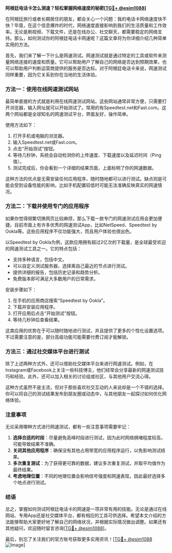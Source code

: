 **阿根廷电话卡怎么测速？轻松掌握网络速度的秘密[[TG💪+ @esim1088](https://t.me/s/esim1088)]**

在阿根廷旅行或者长期居住的朋友，都会关心一个问题：我的电话卡网络速度快不快？毕竟，在这个信息爆炸的时代，网络速度直接影响到我们的生活质量和工作效率。无论是刷视频、下载文件，还是在线办公、社交聊天，都需要稳定的网络支持。那么，如何测试你的阿根廷电话卡网速呢？这篇文章将为你详细介绍几种简单实用的方法。

首先，我们来了解一下什么是网速测试。网速测试就是通过特定的工具或软件来测量网络连接的速度和质量。它可以帮助用户了解自己的网络是否达到预期效果，也可以帮助用户判断运营商提供的服务是否达标。对于阿根廷电话卡来说，网速测试同样重要，因为它关系到你在当地的生活体验。

### 方法一：使用在线网速测试网站

最简单直接的方式就是利用在线网速测试网站。这些网站通常非常方便，只需要打开浏览器，输入网址就可以开始测试了。常用的有Speedtest.net和Fast.com。这两个网站都是全球知名的网速测试平台，界面友好，操作简单。

使用方法如下：

1. 打开手机或电脑的浏览器。
2. 输入Speedtest.net或Fast.com。
3. 点击“开始测试”按钮。
4. 等待几秒钟，系统会自动检测你的上传速度、下载速度以及延迟时间（Ping值）。
5. 测试完成后，你会看到一个详细的结果页面，上面标明了你的网速数据。

这种方法的优点是无需安装任何应用程序，随时随地都可以进行测试。缺点则是可能会受到设备性能的影响，比如手机配置较低时可能无法准确反映真实的网速情况。

### 方法二：下载并使用专门的应用程序

如果你觉得频繁切换网页比较麻烦，那么下载一款专门的网速测试应用会更加便捷。目前市面上有许多优秀的网速测试App，比如NetSpeed、Speedtest by Ookla等。这些应用程序不仅功能强大，而且用户体验也很出色。

以Speedtest by Ookla为例，这款应用拥有超过2亿次的下载量，是全球最受欢迎的网速测试工具之一。它的特点包括：

- 支持多种语言，包括中文。
- 可以自定义测试服务器，选择离自己最近的节点进行测试。
- 提供详细的报告，包括历史记录和趋势分析。
- 免费版本即可满足大多数用户的日常需求。

安装步骤如下：

1. 在手机的应用商店搜索“Speedtest by Ookla”。
2. 下载并安装应用程序。
3. 打开应用后点击“开始测试”按钮。
4. 等待几秒钟后查看结果。

这类应用的优势在于可以随时随地进行测试，并且提供了更多的个性化设置选项。不过需要注意的是，部分高级功能可能需要付费订阅才能解锁。

### 方法三：通过社交媒体平台进行测试

除了上述两种方式外，还可以借助社交媒体平台来进行网速测试。例如，在Instagram或Facebook上关注一些科技博主，他们经常会分享最新的网速测试技巧和经验。此外，还可以加入相关的讨论组或社区，与其他用户交流心得。

这种方式虽然不是主流，但对于那些喜欢社交互动的人来说却是一个不错的选择。你可以将自己的测试结果发布到朋友圈或动态中，与其他朋友一起探讨如何优化网络体验。

### 注意事项

无论采用哪种方式进行网速测试，都有一些注意事项需要牢记：

1. **选择合适的时段**：尽量避免高峰时段进行测试，因为此时网络拥堵程度较高，可能导致结果不准确。
2. **关闭其他应用程序**：确保没有其他占用带宽的应用程序运行，以免影响测试结果。
3. **多次重复测试**：为了获得更可靠的数据，建议多次重复测试，并取平均值作为最终结果。
4. **考虑地理位置**：不同的地理位置会影响信号强度和网速表现，因此最好选择多个地点进行测试。

### 结语

总之，掌握如何测试阿根廷电话卡的网速是一项非常有用的技能。无论是通过在线网站、专用App还是社交媒体平台，都有相应的工具可供选择。希望本文介绍的方法能够帮助大家更好地了解自己的网络状况，并根据实际情况做出调整。如果还有其他疑问，欢迎随时留言咨询[[TG💪+ @esim1088](https://t.me/s/esim1088)]。

最后，别忘了关注我们的官方账号获取更多实用资讯！[[TG💪+ @esim1088](https://t.me/s/esim1088) ![Image](https://i.postimg.cc/4NQfJmqS/Snipaste-2025-05-13-00-14-12.png)]